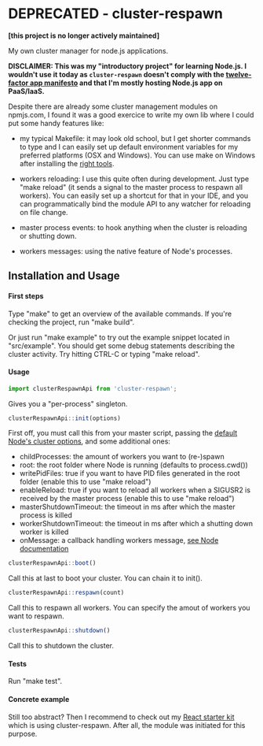 # **DEPRECATED** - cluster-respawn

**[this project is no longer actively maintained]**

My own cluster manager for node.js applications.

**DISCLAIMER: This was my "introductory project" for learning Node.js. I wouldn't use it today as `cluster-respawn` doesn't comply with the [twelve-factor app manifesto](https://12factor.net/) and that I'm mostly hosting Node.js app on PaaS/IaaS.**

Despite there are already some cluster management modules on npmjs.com, I found it was a good exercice to write my own lib where I could put some handy features like: 

- my typical Makefile: it may look old school, but I get shorter commands to type and I can easily set up default environment variables for my preferred platforms (OSX and Windows). You can use make on Windows after installing the [right tools](http://scoop.sh/).

- workers reloading: I use this quite often during development. Just type "make reload" (it sends a signal to the master process to respawn all workers). You can easily set up a shortcut for that in your IDE, and you can programmatically bind the module API to any watcher for reloading on file change.

- master process events: to hook anything when the cluster is reloading or shutting down.

- workers messages: using the native feature of Node's processes.

## Installation and Usage

#### First steps

Type "make" to get an overview of the available commands. If you're checking the project, run "make build".

Or just run "make example" to try out the example snippet located in "src/example". You should get some debug statements describing the cluster activity. Try hitting CTRL-C or typing "make reload".

#### Usage

```js
import clusterRespawnApi from 'cluster-respawn';
```

Gives you a "per-process" singleton.

```js
clusterRespawnApi::init(options)
```

First off, you must call this from your master script, passing the [default Node's cluster options](https://nodejs.org/api/cluster.html#cluster_cluster_settings), and some additional ones:

- childProcesses: the amount of workers you want to (re-)spawn
- root: the root folder where Node is running (defaults to process.cwd())
- writePidFiles: true if you want to have PID files generated in the root folder (enable this to use "make reload")
- enableReload: true if you want to reload all workers when a SIGUSR2 is received by the master process (enable this to use "make reload")
- masterShutdownTimeout: the timeout in ms after which the master process is killed
- workerShutdownTimeout: the timeout in ms after which a shutting down worker is killed
- onMessage: a callback handling workers message, [see Node documentation](https://nodejs.org/api/cluster.html#cluster_event_message)

```js
clusterRespawnApi::boot()
```

Call this at last to boot your cluster. You can chain it to init().

```js
clusterRespawnApi::respawn(count)
```

Call this to respawn all workers. You can specify the amout of workers you want to respawn.

```js
clusterRespawnApi::shutdown()
```

Call this to shutdown the cluster.


#### Tests

Run "make test".

#### Concrete example

Still too abstract? Then I recommend to check out my [React starter kit](https://www.npmjs.com/package/react-redux-es2015-starter-kit) which is using cluster-respawn. After all, the module was initiated for this purpose.
